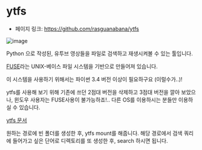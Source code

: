 # ytfs

- 페이지 링크: https://github.com/rasguanabana/ytfs

![image](http://i.imgur.com/Wbss2gh.png)

Python 으로 작성된, 유투브 영상들을 파일로 검색하고 재생시켜볼 수 있는 툴입니다.

[FUSE](http://www.slideshare.net/gnurag/fuse-python)라는 UNIX-베이스 파일 시스템을 기반으로 만들어져 있습니다.

이 시스템을 사용하기 위해서는 파이썬 3.4 버전 이상이 필요하구요 (이럴수가..)!

ytfs를 사용해 보기 위해 기존에 쓰던 2점대 버전을 삭제하고 3점대 버전을 깔아 보았으나, 윈도우 사용자는 FUSE사용이 불가능하죠!.. 다른 OS를 이용하시는 분들만 이용하실 수 있습니다. 

[ytfs 문서](http://ytfs.readthedocs.org/en/latest/tutorial.html)

원하는 경로에 빈 폴더를 생성한 후, ytfs mount를 해줍니다.
해당 경로에서 검색 쿼리에 들어가고 싶은 단어로 디렉토리를 또 생성한 후,  search 하시면 됩니다.